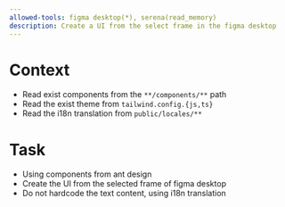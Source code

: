 ```yaml
---
allowed-tools: figma desktop(*), serena(read_memory)
description: Create a UI from the select frame in the figma desktop
---
```



# Context

- Read exist components from the `**/components/**` path
- Read the exist theme from `tailwind.config.{js,ts}`
- Read the i18n translation from `public/locales/**`


# Task
- Using components from ant design 
- Create the UI from the selected frame of figma desktop
- Do not hardcode the text content, using i18n translation



